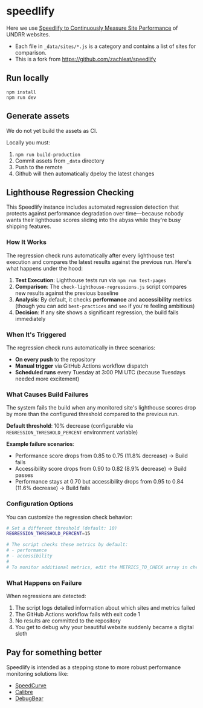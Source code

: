 # speedlify

Here we use [Speedlify to Continuously Measure Site Performance](https://www.zachleat.com/web/speedlify/) of UNDRR websites.

- Each file in `_data/sites/*.js` is a category and contains a list of sites for comparison.
- This is a fork from <https://github.com/zachleat/speedlify>

## Run locally

```
npm install
npm run dev
```

## Generate assets

We do not yet build the assets as CI.

Locally you must:

1. `npm run build-production`
2. Commit assets from `_data` directory
3. Push to the remote
4. Github will then automatically dpeloy the latest changes

## Lighthouse Regression Checking

This Speedlify instance includes automated regression detection that protects against performance degradation over time—because nobody wants their lighthouse scores sliding into the abyss while they're busy shipping features.

### How It Works

The regression check runs automatically after every lighthouse test execution and compares the latest results against the previous run. Here's what happens under the hood:

1. **Test Execution**: Lighthouse tests run via `npm run test-pages`
2. **Comparison**: The `check-lighthouse-regressions.js` script compares new results against the previous baseline
3. **Analysis**: By default, it checks **performance** and **accessibility** metrics (though you can add `best-practices` and `seo` if you're feeling ambitious)
4. **Decision**: If any site shows a significant regression, the build fails immediately

### When It's Triggered

The regression check runs automatically in three scenarios:

- **On every push** to the repository
- **Manual trigger** via GitHub Actions workflow dispatch
- **Scheduled runs** every Tuesday at 3:00 PM UTC (because Tuesdays needed more excitement)

### What Causes Build Failures

The system fails the build when any monitored site's lighthouse scores drop by more than the configured threshold compared to the previous run.

**Default threshold**: 10% decrease (configurable via `REGRESSION_THRESHOLD_PERCENT` environment variable)

**Example failure scenarios**:

- Performance score drops from 0.85 to 0.75 (11.8% decrease) → Build fails
- Accessibility score drops from 0.90 to 0.82 (8.9% decrease) → Build passes
- Performance stays at 0.70 but accessibility drops from 0.95 to 0.84 (11.6% decrease) → Build fails

### Configuration Options

You can customize the regression check behavior:

```bash
# Set a different threshold (default: 10)
REGRESSION_THRESHOLD_PERCENT=15

# The script checks these metrics by default:
# - performance
# - accessibility
#
# To monitor additional metrics, edit the METRICS_TO_CHECK array in check-lighthouse-regressions.js
```

### What Happens on Failure

When regressions are detected:

1. The script logs detailed information about which sites and metrics failed
2. The GitHub Actions workflow fails with exit code 1
3. No results are committed to the repository
4. You get to debug why your beautiful website suddenly became a digital sloth

## Pay for something better

Speedlify is intended as a stepping stone to more robust performance monitoring solutions like:

- [SpeedCurve](https://speedcurve.com/)
- [Calibre](https://calibreapp.com/)
- [DebugBear](https://www.debugbear.com/)
